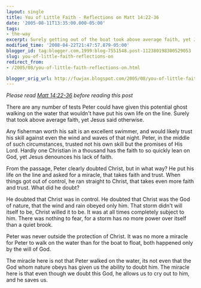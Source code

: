 ```yaml
---
layout: single
title: You of Little Faith - Reflections on Matt 14:22-36
date: '2005-08-11T13:35:00.000-05:00'
tags:
- the-way
excerpt: Surely getting out of the boat took above average faith, yet Jesus said otherwise.
modified_time: '2008-04-22T21:47:57.879-05:00'
blogger_id: tag:blogger.com,1999:blog-7551548.post-112380198300529053
slug: you-of-little-faith-reflections-on
redirect_from: 
- /2005/08/you-of-little-faith-reflections-on.html

blogger_orig_url: http://fuwjax.blogspot.com/2005/08/you-of-little-faith-reflections-on.html
---
```


*Please read [Matt 14:22-36](http://biblegateway.com/passage/?book_id=47&chapter=14&version=31 "Bible Gateway") before reading this post*

There are any number of tests Peter could have given this potential ghost walking on the water that wouldn't have put his own life on the line.  Surely that took above average faith, yet Jesus said otherwise.

Any fisherman worth his salt is an excellent swimmer, and would likely trust his skill against even the wind and waves of that night.  Peter, in the middle of such circumstances, trusted not his own skill but the promises of His Lord.  Hardly one Christian in a thousand has the faith to so quickly lean on God, yet Jesus denounces his lack of faith.

From the passage, Peter clearly doubted Christ, but in what way?  He put his life on the line and asked for a miracle, that takes faith and trust.  When things got out of control, he ran straight to Christ, that takes even more faith and trust.  What did he doubt?

He doubted that Christ was in control.  He doubted that Christ was the God of nature, that the wind and rain obeyed only him.  That storm didn't will itself to be, Christ willed it to be.  It was at all times completely subject to him.  There was nothing to fear, for a storm has no more power over itself than a quiet brook.  

Peter was never outside the protection of Christ.  It was no more a miracle for Peter to walk on the water than for the boat to float, both happened only by the will of God.

The miracle here is not that Peter walked on the water, its not even that the God whom nature obeys has given us the ability to doubt him.  The miracle here is that even though we doubt this God, he allows us to cry out to him, and he saves us.
